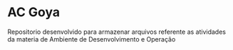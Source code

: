 # AC Goya

Repositorio desenvolvido para armazenar arquivos referente as atividades da materia de Ambiente de Desenvolvimento e Operação
